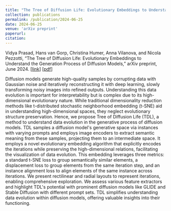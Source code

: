 ```yaml
---
title: "The Tree of Diffusion Life: Evolutionary Embeddings to Understand the Generation Process of Diffusion Models"
collection: publications
permalink: /publication/2024-06-25
date: 2024-06-25
venue: 'arXiv preprint'
paperurl: 
citation: 
---
```

Vidya Prasad, Hans van Gorp, Christina Humer, Anna Vilanova, and Nicola Pezzotti, “The Tree of Diffusion Life: Evolutionary Embeddings to Understand the Generation Process of Diffusion Models,” arXiv preprint, June 2024.
\[[link](https://arxiv.org/abs/2406.17462)\]
\[[pdf](http://hansvangorp.github.io/files/2024-06-25.pdf)\]

Diffusion models generate high-quality samples by corrupting data with Gaussian noise and iteratively reconstructing it with deep learning, slowly transforming noisy images into refined outputs. Understanding this data evolution is important for interpretability but is complex due to its high-dimensional evolutionary nature. While traditional dimensionality reduction methods like t-distributed stochastic neighborhood embedding (t-SNE) aid in understanding high-dimensional spaces, they neglect evolutionary structure preservation. Hence, we propose Tree of Diffusion Life (TDL), a method to understand data evolution in the generative process of diffusion models. TDL samples a diffusion model's generative space via instances with varying prompts and employs image encoders to extract semantic meaning from these samples, projecting them to an intermediate space. It employs a novel evolutionary embedding algorithm that explicitly encodes the iterations while preserving the high-dimensional relations, facilitating the visualization of data evolution. This embedding leverages three metrics: a standard t-SNE loss to group semantically similar elements, a displacement loss to group elements from the same iteration step, and an instance alignment loss to align elements of the same instance across iterations. We present rectilinear and radial layouts to represent iterations, enabling comprehensive exploration. We assess various feature extractors and highlight TDL's potential with prominent diffusion models like GLIDE and Stable Diffusion with different prompt sets. TDL simplifies understanding data evolution within diffusion models, offering valuable insights into their functioning.